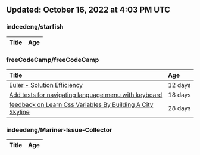 ## Updated: October 16, 2022 at 4:03 PM UTC


### indeedeng/starfish
|**Title**|**Age**|
|:----|:----|


### freeCodeCamp/freeCodeCamp
|**Title**|**Age**|
|:----|:----|
|[Euler - Solution Efficiency ](https://github.com/freeCodeCamp/freeCodeCamp/issues/47824)|12&nbsp;days|
|[Add tests for navigating language menu with keyboard](https://github.com/freeCodeCamp/freeCodeCamp/issues/47649)|18&nbsp;days|
|[feedback on Learn Css Variables By Building A City Skyline](https://github.com/freeCodeCamp/freeCodeCamp/issues/47555)|28&nbsp;days|


### indeedeng/Mariner-Issue-Collector
|**Title**|**Age**|
|:----|:----|